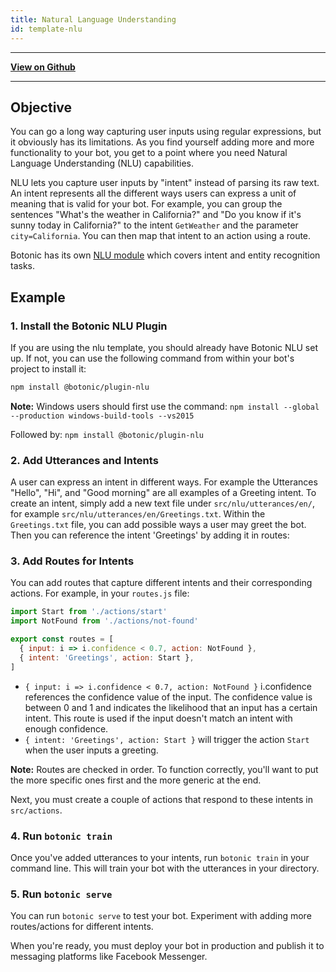 ```yaml
---
title: Natural Language Understanding
id: template-nlu
---
```


---

[**View on Github**](https://github.com/hubtype/botonic/tree/master/packages/botonic-cli/templates/nlu)

---

## Objective

You can go a long way capturing user inputs using regular expressions, but it obviously has its limitations. As you find yourself adding more and more functionality to your bot, you get to a point where you need Natural Language Understanding (NLU) capabilities.

NLU lets you capture user inputs by "intent" instead of parsing its raw text. An intent represents all the different ways users can express a unit of meaning that is valid for your bot. For example, you can group the sentences "What's the weather in California?" and "Do you know if it's sunny today in California?" to the intent `GetWeather` and the parameter `city=California`. You can then map that intent to an action using a route.

Botonic has its own [NLU module](/docs/concepts/i18n) which covers intent and entity recognition tasks.

## Example

### 1. Install the Botonic NLU Plugin

If you are using the nlu template, you should already have Botonic NLU set up.
If not, you can use the following command from within your bot's project to install it:

```bash
npm install @botonic/plugin-nlu
```

**Note:** Windows users should first use the command:
`npm install --global --production windows-build-tools --vs2015`

Followed by: `npm install @botonic/plugin-nlu`

### 2. Add Utterances and Intents

A user can express an intent in different ways. For example the Utterances "Hello", "Hi", and "Good morning" are all examples of a Greeting intent.
To create an intent, simply add a new text file under `src/nlu/utterances/en/`, for example `src/nlu/utterances/en/Greetings.txt`.
Within the `Greetings.txt` file, you can add possible ways a user may greet the bot. Then you can reference the intent 'Greetings' by adding it in routes:

### 3. Add Routes for Intents

You can add routes that capture different intents and their corresponding actions. For example, in your `routes.js` file:

```javascript
import Start from './actions/start'
import NotFound from './actions/not-found'

export const routes = [
  { input: i => i.confidence < 0.7, action: NotFound },
  { intent: 'Greetings', action: Start },
]
```

- `{ input: i => i.confidence < 0.7, action: NotFound }` i.confidence references the confidence value of the input. The confidence value is
  between 0 and 1 and indicates the likelihood that an input has a certain intent. This route is used if the input doesn't match an intent with enough confidence.
- `{ intent: 'Greetings', action: Start }` will trigger the action `Start` when the user inputs a greeting.

**Note:** Routes are checked in order. To function correctly, you'll want to put the more specific ones first and the more generic at the end.

Next, you must create a couple of actions that respond to these intents in `src/actions`.

### 4. Run `botonic train`

Once you've added utterances to your intents, run `botonic train` in your command line. This will train your bot with the utterances in your directory.

### 5. Run `botonic serve`

You can run `botonic serve` to test your bot.
Experiment with adding more routes/actions for different intents.

When you're ready, you must deploy your bot in production and publish it to messaging platforms like Facebook Messenger.
